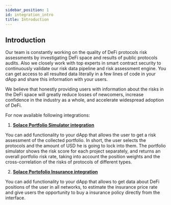 ```yaml
---
sidebar_position: 1
id: integration_intro
title: Introduction
---
```


## Introduction

Our team is constantly working on the quality of DeFi protocols risk assessments by investigating DeFi space and results of public protocols audits. Also we closely work with top experts in smart contract security to continuously validate our risk data pipeline and risk assessment engine. You can get access to all resulted data literally in a few lines of code in your dApp and share this information with your users.

We believe that honestly providing users with information about the risks in the DeFi space will greatly reduce losses of newcomers, increase confidence in the industry as a whole, and accelerate widespread adoption of DeFi. 

For now available following integrations:

1) **[Solace Portfolio Simulator integration](./portfolio_simulator/intro.md)**

You can add functionality to your dApp that allows the user to get a risk assessment of the collected portfolio. In short, the user selects the protocols and the amount of USD he is going to lock into them. The portfolio simulator shows the risk score for each project separately, and returns an overall portfolio risk rate, taking into account the position weights and the cross-correlation of the risks of protocols of different types. 

2) **[Solace Portofolio Insurance integration](./spi/getting-started)**

You can add functionality to your dApp that allows to get data about DeFi positions of the user in all networks, to estimate the insurance price rate and give users the opportunity to buy a insurance policy directly from the interface. 





